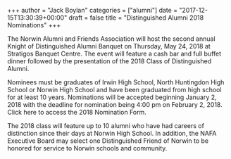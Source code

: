 +++
author = "Jack Boylan"
categories = ["alumni"]
date = "2017-12-15T13:30:39+00:00"
draft = false
title = "Distinguished Alumni 2018 Nominations"
+++

The Norwin Alumni and Friends Association will host the second annual Knight of Distinguished Alumni Banquet on Thursday, May 24, 2018 at Stratigos Banquet Centre. The event will feature a cash bar and full buffet dinner followed by the presentation of the 2018 Class of Distinguished Alumni.

Nominees must be graduates of Irwin High School, North Huntingdon High School or Norwin High School and have been graduated from high school for at least 10 years. Nominations will be accepted beginning January 2, 2018 with the deadline for nomination being 4:00 pm on February 2, 2018. Click here to access the 2018 Nomination Form.

The 2018 class will feature up to 10 alumni who have had careers of distinction since their days at Norwin High School. In addition, the NAFA Executive Board may select one Distinguished Friend of Norwin to be honored for service to Norwin schools and community.
